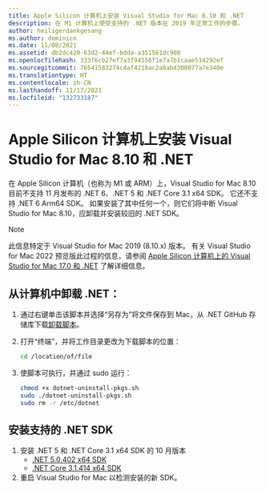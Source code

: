 ```yaml
---
title: Apple Silicon 计算机上安装 Visual Studio for Mac 8.10 和 .NET
description: 在 M1 计算机上使受支持的 .NET 版本在 2019 年正常工作的步骤。
author: heiligerdankgesang
ms.author: dominicn
ms.date: 11/08/2021
ms.assetid: db2dc420-63d2-44ef-bdda-a351561dc900
ms.openlocfilehash: 333f6cb27ef7a3f94556f1e7a7b1caae514292ef
ms.sourcegitcommit: 76541583274c4af4218ac2a8ab4308077a7e340e
ms.translationtype: HT
ms.contentlocale: zh-CN
ms.lasthandoff: 11/17/2021
ms.locfileid: "132733187"
---
```

# <a name="visual-studio-for-mac-810-and-net-on-apple-silicon-machines"></a>Apple Silicon 计算机上安装 Visual Studio for Mac 8.10 和 .NET

在 Apple Silicon 计算机（也称为 M1 或 ARM）上，Visual Studio for Mac 8.10 目前不支持 11 月发布的 .NET 6、.NET 5 和 .NET Core 3.1 x64 SDK。 它还不支持 .NET 6 Arm64 SDK。 如果安装了其中任何一个，则它们将中断 Visual Studio for Mac 8.10，应卸载并安装较旧的 .NET SDK。 

> [!NOTE]
> 此信息特定于 Visual Studio for Mac 2019 (8.10.x) 版本。 有关 Visual Studio for Mac 2022 预览版此过程的信息，请参阅 [Apple Silicon 计算机上的 Visual Studio for Mac 17.0 和 .NET](/uninstall-net-2022.md) 了解详细信息。

## <a name="uninstall-net-from-your-machine"></a>从计算机中卸载 .NET： 

1. 通过右键单击该脚本并选择“另存为”将文件保存到 Mac，从 .NET GitHub 存储库下载[卸载脚本](https://github.com/dotnet/sdk/blob/main/scripts/obtain/uninstall/dotnet-uninstall-pkgs.sh)。
2. 打开“终端”，并将工作目录更改为下载脚本的位置：
 
    ```bash
    cd /location/of/file
    ```
3. 使脚本可执行，并通过 sudo 运行：

    ```bash
    chmod +x dotnet-uninstall-pkgs.sh 
    sudo ./dotnet-uninstall-pkgs.sh
    sudo rm -r /etc/dotnet
    ```  

## <a name="install-supported-net-sdks"></a>安装支持的 .NET SDK

1. 安装 .NET 5 和 .NET Core 3.1 x64 SDK 的 10 月版本 
    - [.NET 5.0.402 x64 SDK](https://download.visualstudio.microsoft.com/download/pr/88bc1553-e90f-4a4f-9574-65d9a5065cd2/1d5646e1abb8b4d4a61ba0b0be976047/dotnet-sdk-5.0.402-osx-x64.pkg)
    - [.NET Core 3.1.414 x64 SDK](https://download.visualstudio.microsoft.com/download/pr/0517421d-3300-42c7-a420-e42d55068126/76b722e65c0745962156e622ed76501c/dotnet-sdk-3.1.414-osx-x64.pkg)
2. 重启 Visual Studio for Mac 以检测安装的新 SDK。 
